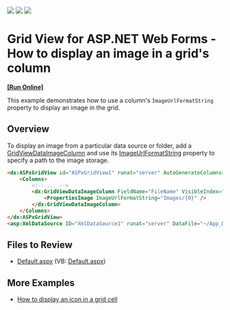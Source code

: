 <!-- default badges list -->
![](https://img.shields.io/endpoint?url=https://codecentral.devexpress.com/api/v1/VersionRange/128536158/13.1.4%2B)
[![](https://img.shields.io/badge/Open_in_DevExpress_Support_Center-FF7200?style=flat-square&logo=DevExpress&logoColor=white)](https://supportcenter.devexpress.com/ticket/details/E1123)
[![](https://img.shields.io/badge/📖_How_to_use_DevExpress_Examples-e9f6fc?style=flat-square)](https://docs.devexpress.com/GeneralInformation/403183)
<!-- default badges end -->
# Grid View for ASP.NET Web Forms - How to display an image in a grid's column
<!-- run online -->
**[[Run Online]](https://codecentral.devexpress.com/e1123/)**
<!-- run online end -->

This example demonstrates how to use a column's `ImageUrlFormatString` property to display an image in the grid.

## Overview

To display an image from a particular data source or folder, add a [GridViewDataImageColumn](https://docs.devexpress.com/AspNet/DevExpress.Web.GridViewDataImageColumn) and use its [ImageUrlFormatString](https://docs.devexpress.com/AspNet/DevExpress.Web.ImageEditPropertiesBase.ImageUrlFormatString) property to specify a path to the image storage.

```aspx
<dx:ASPxGridView id="ASPxGridView1" runat="server" AutoGenerateColumns="False" DataSourceID="XmlDataSource1">
    <Columns>
        <!-- ... -->
        <dx:GridViewDataImageColumn FieldName="FileName" VisibleIndex="3" Caption="Image">
            <PropertiesImage ImageUrlFormatString="Images/{0}" />
        </dx:GridViewDataImageColumn>
    </Columns>
</dx:ASPxGridView>
<asp:XmlDataSource ID="XmlDataSource1" runat="server" DataFile="~/App_Data/Images.xml" />
```

## Files to Review

* [Default.aspx](./CS/Site/Default.aspx) (VB: [Default.aspx](./VB/Site/Default.aspx))

## More Examples

* [How to display an icon in a grid cell](https://github.com/DevExpress-Examples/how-to-display-an-icon-in-a-grid-cell-e1967)
